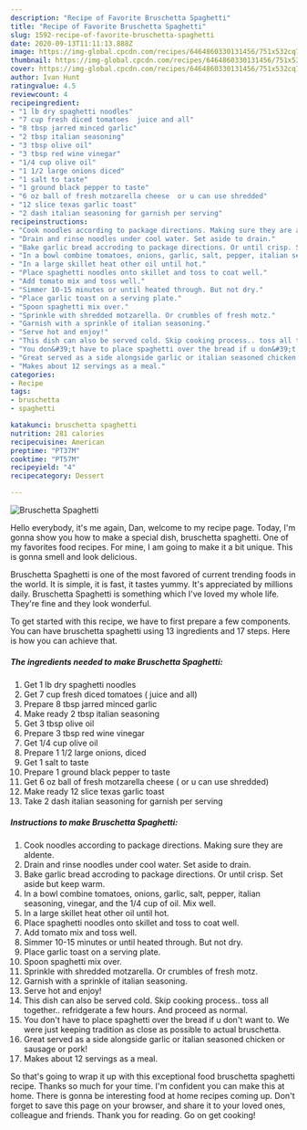 ```yaml
---
description: "Recipe of Favorite Bruschetta Spaghetti"
title: "Recipe of Favorite Bruschetta Spaghetti"
slug: 1592-recipe-of-favorite-bruschetta-spaghetti
date: 2020-09-13T11:11:13.888Z
image: https://img-global.cpcdn.com/recipes/6464860330131456/751x532cq70/bruschetta-spaghetti-recipe-main-photo.jpg
thumbnail: https://img-global.cpcdn.com/recipes/6464860330131456/751x532cq70/bruschetta-spaghetti-recipe-main-photo.jpg
cover: https://img-global.cpcdn.com/recipes/6464860330131456/751x532cq70/bruschetta-spaghetti-recipe-main-photo.jpg
author: Ivan Hunt
ratingvalue: 4.5
reviewcount: 4
recipeingredient:
- "1 lb dry spaghetti noodles"
- "7 cup fresh diced tomatoes  juice and all"
- "8 tbsp jarred minced garlic"
- "2 tbsp italian seasoning"
- "3 tbsp olive oil"
- "3 tbsp red wine vinegar"
- "1/4 cup olive oil"
- "1 1/2 large onions diced"
- "1 salt to taste"
- "1 ground black pepper to taste"
- "6 oz ball of fresh motzarella cheese  or u can use shredded"
- "12 slice texas garlic toast"
- "2 dash italian seasoning for garnish per serving"
recipeinstructions:
- "Cook noodles according to package directions. Making sure they are aldente."
- "Drain and rinse noodles under cool water. Set aside to drain."
- "Bake garlic bread accroding to package directions. Or until crisp. Set aside but keep warm."
- "In a bowl combine tomatoes, onions, garlic, salt, pepper, italian seasoning, vinegar, and the 1/4 cup of oil. Mix well."
- "In a large skillet heat other oil until hot."
- "Place spaghetti noodles onto skillet and toss to coat well."
- "Add tomato mix and toss well."
- "Simmer 10-15 minutes or until heated through. But not dry."
- "Place garlic toast on a serving plate."
- "Spoon spaghetti mix over."
- "Sprinkle with shredded motzarella. Or crumbles of fresh motz."
- "Garnish with a sprinkle of italian seasoning."
- "Serve hot and enjoy!"
- "This dish can also be served cold. Skip cooking process.. toss all together.. refridgerate a few hours. And proceed as normal."
- "You don&#39;t have to place spaghetti over the bread if u don&#39;t want to. We were just keeping tradition as close as possible to actual bruschetta."
- "Great served as a side alongside garlic or italian seasoned chicken or sausage or pork!"
- "Makes about 12 servings as a meal."
categories:
- Recipe
tags:
- bruschetta
- spaghetti

katakunci: bruschetta spaghetti 
nutrition: 281 calories
recipecuisine: American
preptime: "PT37M"
cooktime: "PT57M"
recipeyield: "4"
recipecategory: Dessert

---
```



![Bruschetta Spaghetti](https://img-global.cpcdn.com/recipes/6464860330131456/751x532cq70/bruschetta-spaghetti-recipe-main-photo.jpg)

Hello everybody, it's me again, Dan, welcome to my recipe page. Today, I'm gonna show you how to make a special dish, bruschetta spaghetti. One of my favorites food recipes. For mine, I am going to make it a bit unique. This is gonna smell and look delicious.

Bruschetta Spaghetti is one of the most favored of current trending foods in the world. It is simple, it is fast, it tastes yummy. It's appreciated by millions daily. Bruschetta Spaghetti is something which I've loved my whole life. They're fine and they look wonderful.




To get started with this recipe, we have to first prepare a few components. You can have bruschetta spaghetti using 13 ingredients and 17 steps. Here is how you can achieve that.

<!--inarticleads1-->

##### The ingredients needed to make Bruschetta Spaghetti:

1. Get 1 lb dry spaghetti noodles
1. Get 7 cup fresh diced tomatoes ( juice and all)
1. Prepare 8 tbsp jarred minced garlic
1. Make ready 2 tbsp italian seasoning
1. Get 3 tbsp olive oil
1. Prepare 3 tbsp red wine vinegar
1. Get 1/4 cup olive oil
1. Prepare 1 1/2 large onions, diced
1. Get 1 salt to taste
1. Prepare 1 ground black pepper to taste
1. Get 6 oz ball of fresh motzarella cheese ( or u can use shredded)
1. Make ready 12 slice texas garlic toast
1. Take 2 dash italian seasoning for garnish per serving




<!--inarticleads2-->

##### Instructions to make Bruschetta Spaghetti:

1. Cook noodles according to package directions. Making sure they are aldente.
1. Drain and rinse noodles under cool water. Set aside to drain.
1. Bake garlic bread accroding to package directions. Or until crisp. Set aside but keep warm.
1. In a bowl combine tomatoes, onions, garlic, salt, pepper, italian seasoning, vinegar, and the 1/4 cup of oil. Mix well.
1. In a large skillet heat other oil until hot.
1. Place spaghetti noodles onto skillet and toss to coat well.
1. Add tomato mix and toss well.
1. Simmer 10-15 minutes or until heated through. But not dry.
1. Place garlic toast on a serving plate.
1. Spoon spaghetti mix over.
1. Sprinkle with shredded motzarella. Or crumbles of fresh motz.
1. Garnish with a sprinkle of italian seasoning.
1. Serve hot and enjoy!
1. This dish can also be served cold. Skip cooking process.. toss all together.. refridgerate a few hours. And proceed as normal.
1. You don&#39;t have to place spaghetti over the bread if u don&#39;t want to. We were just keeping tradition as close as possible to actual bruschetta.
1. Great served as a side alongside garlic or italian seasoned chicken or sausage or pork!
1. Makes about 12 servings as a meal.




So that's going to wrap it up with this exceptional food bruschetta spaghetti recipe. Thanks so much for your time. I'm confident you can make this at home. There is gonna be interesting food at home recipes coming up. Don't forget to save this page on your browser, and share it to your loved ones, colleague and friends. Thank you for reading. Go on get cooking!

